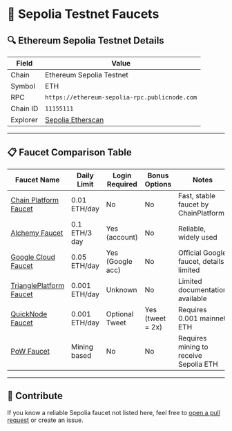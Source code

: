 # 🧪 Sepolia Testnet Faucets

## 🔍 Ethereum Sepolia Testnet Details

| Field            | Value                                              |
| ---------------- | -------------------------------------------------- |
| Chain            | Ethereum Sepolia Testnet                           |
| Symbol           | ETH                                                |
| RPC              | `https://ethereum-sepolia-rpc.publicnode.com`      |
| Chain ID         | `11155111`                                         |
| Explorer         | [Sepolia Etherscan](https://sepolia.etherscan.io/) |

---

## 📋 Faucet Comparison Table

| Faucet Name                                                                                  | Daily Limit     | Login Required   | Bonus Options      | Notes                                        |
|----------------------------------------------------------------------------------------------|-----------------|------------------|-------------------|----------------------------------------------|
| [Chain Platform Faucet](https://faucet.chainplatform.co/faucets/ethereum-sepolia)            | 0.01 ETH/day    | No               | No                | Fast, stable faucet by ChainPlatform         |
| [Alchemy Faucet](https://sepoliafaucet.com)                                                  | 0.1 ETH/3 day   | Yes (account)    | No                | Reliable, widely used                        |
| [Google Cloud Faucet](https://cloud.google.com/application/web3/faucet/ethereum/sepolia)     | 0.05 ETH/day    | Yes (Google acc) | No                | Official Google faucet, details limited      |
| [TrianglePlatform Faucet](https://faucet.triangleplatform.com/ethereum/sepolia)              | 0.001 ETH/day   | Unknown          | No                | Limited documentation available              |
| [QuickNode Faucet](https://faucet.quicknode.com/ethereum/sepolia)                            | 0.001 ETH/day   | Optional Tweet   | Yes (tweet = 2x)  | Requires 0.001 mainnet ETH                   |
| [PoW Faucet](https://sepolia-faucet.pk910.de/)                                               | Mining based    | No               | No                | Requires mining to receive Sepolia ETH       |

---

## 🤝 Contribute

If you know a reliable Sepolia faucet not listed here, feel free to [open a pull request](https://github.com/ChainPlatformCo/faucets) or create an issue.
